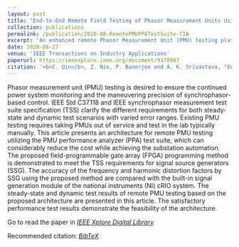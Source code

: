 ```yaml
---
layout: post
title: "End-to-End Remote Field Testing of Phasor Measurement Units Using Phasor Measurement Unit Performance Analyzer Test Suite"
collection: publications
permalink: /publication/2020-08-RemotePMUPPATestSuite-TIA
excerpt: 'An enhanced remote Phasor Measurement Unit (PMU) testing platform for remote PMU testing.'
date: 2020-08-27
venue: 'IEEE Transactions on Industry Applications'
paperurl: https://ieeexplore.ieee.org/document/9178987
citation: '<b>C. Qin</b>, Z. Nie, P. Banerjee and A. K. Srivastava, "End-to-End Remote Field Testing of Phasor Measurement Units Using Phasor Measurement Unit Performance Analyzer Test Suite," in IEEE Transactions on Industry Applications, vol. 56, no. 6, pp. 7067-7076, Nov.-Dec. 2020, doi: 10.1109/TIA.2020.3019994. - <a href = "bib/2020-08-RemotePMUPPATestSuite-TIA.bib">[BibTeX]</a>'
---
```


Phasor measurement unit (PMU) testing is desired to ensure the continued power system monitoring and the maneuvering precision of synchrophasor-based control. IEEE Std C37.118 and IEEE synchrophasor measurement test suite specification (TSS) clarify the different requirements for both steady-state and dynamic test scenarios with varied error ranges. Existing PMU testing requires taking PMUs out of service and test in the lab typically manually. This article presents an architecture for remote PMU testing utilizing the PMU performance analyzer (PPA) test suite, which can considerably reduce the cost while achieving the substation automation. The proposed field-programmable gate array (FPGA) programming method is demonstrated to meet the TSS requirements for signal source generators (SSG). The accuracy of the frequency and harmonic distortion factors by SSG using the proposed method are compared with the built-in signal generation module of the national instruments (NI) cRIO system. The steady-state and dynamic test results of remote PMU testing based on the proposed architecture are presented in this article. The satisfactory performance test results demonstrate the feasibility of the architecture.

Go to read the paper in [*<u>IEEE Xplore Digital Library</u>*](https://ieeexplore.ieee.org/document/9178987)

Recommended citation: [*<u>BibTeX</u>*](bib/2020-08-RemotePMUPPATestSuite-TIA.bib)



